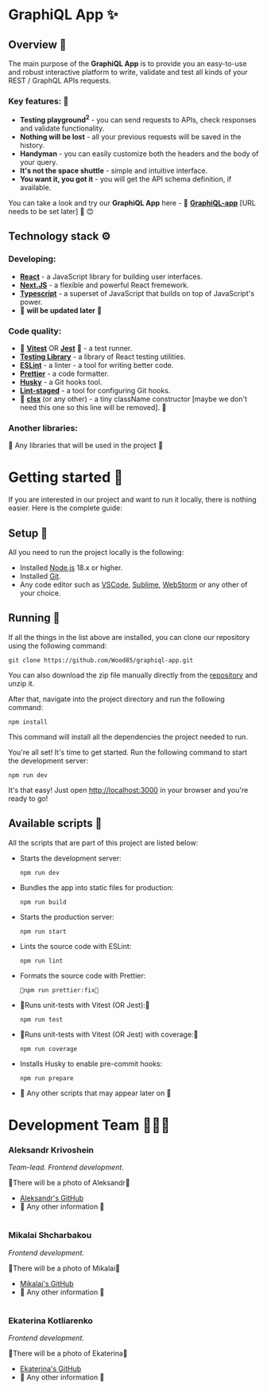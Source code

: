 # GraphiQL App ✨

## Overview 🔭

 The main purpose of the **GraphiQL App** is to provide you an easy-to-use and robust interactive platform to write, validate and test all kinds of your REST / GraphQL APIs requests.

 ### Key features: 🔑 ###
 - **Testing playground<sup>2<sup>** - you can send requests to APIs, check responses and validate functionality.
 - **Nothing will be lost** - all your previous requests will be saved in the history.
 - **Handyman** - you can easily customize both the headers and the body of your query.
 - **It's not the space shuttle** - simple and intuitive interface.
 - **You want it, you got it** - you will get the API schema definition, if available.

You can take a look and try our **GraphiQL App** here - 🚧 **[GraphiQL-app](http://URL-WILL-BE-SET-LATER)** [URL needs to be set later] 🚧 😊

## Technology stack ⚙️ ##
### Developing: ###
- **[React](https://react.dev/)** - a JavaScript library for building user interfaces.
- **[Next.JS](https://nextjs.org/)** - a flexible and powerful React fremework.
- **[Typescript](https://www.typescriptlang.org/)** - a superset of JavaScript that builds on top of JavaScript's power.
- 🚧 **will be updated later** 🚧
  
### Code quality: ###
- 🚧 **[Vitest](https://vitest.dev/)** OR **[Jest](https://jestjs.io/)** 🚧 - a test runner.
- **[Testing Library](https://testing-library.com/)** - a library of React testing utilities.
- **[ESLint](https://eslint.org/)** - a linter - a tool for writing better code.
- **[Prettier](https://prettier.io/)** - a code formatter.
- **[Husky](https://github.com/typicode/husky#readme)** - a Git hooks tool.
- **[Lint-staged](https://github.com/okonet/lint-staged#readme)** - a tool for configuring Git hooks.
- 🚧 **[clsx](https://github.com/lukeed/clsx#readme)** (or any other) - a tiny className constructor [maybe we don't need this one so this line will be removed]. 🚧

### Another libraries: ###
🚧 Any libraries that will be used in the project 🚧

# Getting started 🚀 #
If you are interested in our project and want to run it locally, there is nothing easier. Here is the complete guide:

## Setup 🔧 ##
All you need to run the project locally is the following:
- Installed [Node.js](https://nodejs.org/en/) 18.x or higher.
- Installed [Git](https://git-scm.com/).
- Any code editor such as [VSCode](https://code.visualstudio.com/), [Sublime](https://www.sublimetext.com/), [WebStorm](https://www.jetbrains.com/webstorm/) or any other of your choice.

## Running 🏃 ##
If all the things in the list above are installed, you can clone our repository using the following command:

```
git clone https://github.com/Wood85/graphiql-app.git
```
You can also download the zip file manually directly from the [repository](https://github.com/Wood85/graphiql-app.git) and unzip it.

After that, navigate into the project directory and run the following command:

```
npm install
```
This command will install all the dependencies the project needed to run.

You're all set! It's time to get started. Run the following command to start the development server:

```
npm run dev
```

It's that easy! Just open [http://localhost:3000](http://localhost:3000) in your browser and you're ready to go!

## Available scripts 📝
All the scripts that are part of this project are listed below:

- Starts the development server:

    ```
    npm run dev
    ```
- Bundles the app into static files for production:

    ```
    npm run build
    ```
- Starts the production server:

    ```
    npm run start
    ```
- Lints the source code with ESLint:

    ```
    npm run lint
    ```
- Formats the source code with Prettier:

    ```
    🚧npm run prettier:fix🚧
    ```
- 🚧Runs unit-tests with Vitest (OR Jest):🚧

    ```
    npm run test
    ```
- 🚧Runs unit-tests with Vitest (OR Jest) with coverage:🚧

    ```
    npm run coverage
    ```
- Installs Husky to enable pre-commit hooks:

    ```
    npm run prepare
    ```
- 🚧 Any other scripts that may appear later on 🚧

# Development Team 👦👧👦

### **Aleksandr Krivoshein**

*Team-lead. Frontend development.*

🚧There will be a photo of Aleksandr🚧

- [Aleksandr's GitHub](https://github.com/wood85)
- 🚧 Any other information 🚧

#

### **Mikalai Shcharbakou**
*Frontend development.*

🚧There will be a photo of Mikalai🚧

- [Mikalai's GitHub](https://github.com/doosterhere)
- 🚧 Any other information 🚧

#

### Ekaterina Kotliarenko ###
*Frontend development.*

🚧There will be a photo of Ekaterina🚧

- [Ekaterina's GitHub](https://github.com/kagerka)
- 🚧 Any other information 🚧